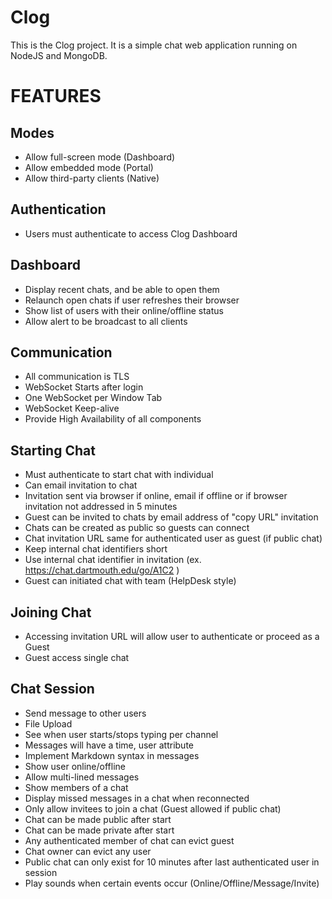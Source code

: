 ﻿# Clog


This is the Clog project. It is a simple chat web application running on NodeJS and MongoDB.

FEATURES
========

Modes
-----
- Allow full-screen mode (Dashboard)
- Allow embedded mode (Portal)
- Allow third-party clients (Native)


Authentication
--------------
- Users must authenticate to access Clog Dashboard


Dashboard
---------
- Display recent chats, and be able to open them
- Relaunch open chats if user refreshes their browser
- Show list of users with their online/offline status
- Allow alert to be broadcast to all clients


Communication
-------------
- All communication is TLS
- WebSocket Starts after login
- One WebSocket per Window Tab
- WebSocket Keep-alive
- Provide High Availability of all components


Starting Chat
-------------
- Must authenticate to start chat with individual
- Can email invitation to chat
- Invitation sent via browser if online, email if offline or if browser invitation not addressed in 5 minutes
- Guest can be invited to chats by email address of "copy URL" invitation
- Chats can be created as public so guests can connect
- Chat invitation URL same for authenticated user as guest (if public chat)
- Keep internal chat identifiers short
- Use internal chat identifier in invitation (ex. https://chat.dartmouth.edu/go/A1C2 )
- Guest can initiated chat with team (HelpDesk style)


Joining Chat
------------
- Accessing invitation URL will allow user to authenticate or proceed as a Guest
- Guest access single chat


Chat Session
------------
- Send message to other users
- File Upload
- See when user starts/stops typing per channel
- Messages will have a time, user attribute
- Implement Markdown syntax in messages
- Show user online/offline
- Allow multi-lined messages
- Show members of a chat
- Display missed messages in a chat when reconnected
- Only allow invitees to join a chat (Guest allowed if public chat)
- Chat can be made public after start
- Chat can be made private after start
- Any authenticated member of chat can evict guest
- Chat owner can evict any user
- Public chat can only exist for 10 minutes after last authenticated user in session
- Play sounds when certain events occur (Online/Offline/Message/Invite)

 